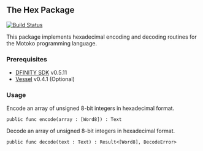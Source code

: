 ## The Hex Package

[![Build Status](https://github.com/enzoh/motoko-hex/workflows/build/badge.svg)](https://github.com/enzoh/motoko-hex/actions?query=workflow%3Abuild)

This package implements hexadecimal encoding and decoding routines for the Motoko programming language.

### Prerequisites

- [DFINITY SDK](https://sdk.dfinity.org/docs/download.html) v0.5.11
- [Vessel](https://github.com/kritzcreek/vessel/releases/tag/v0.4.1) v0.4.1 (Optional)

### Usage

Encode an array of unsigned 8-bit integers in hexadecimal format.
```motoko
public func encode(array : [Word8]) : Text
```

Decode an array of unsigned 8-bit integers in hexadecimal format.
```motoko
public func decode(text : Text) : Result<[Word8], DecodeError> 
```
